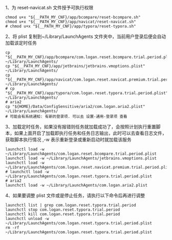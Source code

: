 1、为 reset-navicat.sh 文件授予可执行权限

```shell
chmod u+x "${__PATH_MY_CNF}/app/bcompare/reset-bcompare.sh"
chmod u+x "${__PATH_MY_CNF}/app/navicat/reset-navicat.sh"
# chmod u+x "${__PATH_MY_CNF}/app/typora/reset-typora.sh"
```

2、将 plist 复制到~/Library/LaunchAgents 文件夹中，当前用户登录后便会自动加载该定时任务

```shell
cp "${__PATH_MY_CNF}/app/bcompare/com.logan.reset.bcompare.trial.period.plist" ~/Library/LaunchAgents/
cp "${__PATH_MY_CNF}/app/jetbrains/jetbrains.vmoptions.plist" ~/Library/LaunchAgents/
cp "${__PATH_MY_CNF}/app/navicat/com.logan.reset.navicat.premium.trial.period.plist" ~/Library/LaunchAgents/
# cp "${__PATH_MY_CNF}/app/typora/com.logan.reset.typora.trial.period.plist" ~/Library/LaunchAgents/
# aria2
cp "${HOME}/Data/ConfigSensitive/aria2/com.logan.aria2.plist" ~/Library/LaunchAgents/
# 可能会有系统通知: 有新的登录项. 可以去 设置-通用-登录项 查看
```

3、加载定时任务，如果没有报错则任务就加载成功了，会按照计划执行重置脚本，如果上面开启了加载即执行任务和任务日志输出，此时可以去查看日志文件，获取脚本执行情况 ,-w 表示重新登录或重新启动时就加载该服务

```shell
launchctl load -w ~/Library/LaunchAgents/com.logan.reset.bcompare.trial.period.plist
launchctl load -w ~/Library/LaunchAgents/jetbrains.vmoptions.plist
launchctl load -w ~/Library/LaunchAgents/com.logan.reset.navicat.premium.trial.period.plist
# launchctl load -w ~/Library/LaunchAgents/com.logan.reset.typora.trial.period.plist
# aria2
launchctl load -w ~/Library/LaunchAgents/com.logan.aria2.plist
```

4、如果要调整 plist 文件或是停止任务，请执行以下命令后再进行调整

```shell
launchctl list | grep com.logan.reset.typora.trial.period
launchctl stop com.logan.reset.typora.trial.period
launchctl kill com.logan.reset.typora.trial.period
launchctl unload -w ~/Library/LaunchAgents/com.logan.reset.typora.trial.period.plist
rm -rf ~/Library/LaunchAgents/com.logan.reset.typora.trial.period.plist
```
